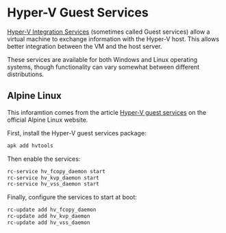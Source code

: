 # Hyper-V Guest Services

[Hyper-V Integration Services](https://learn.microsoft.com/en-us/virtualization/hyper-v-on-windows/reference/integration-services) (sometimes called Guest services) allow a virtual machine to exchange information with the Hyper-V host.  This allows better integration between the VM and the host server.

These services are available for both Windows and Linux operating systems, though functionality can vary somewhat between different distributions.

## Alpine Linux

This inforamtion comes from the article [Hyper-V guest services](https://wiki.alpinelinux.org/wiki/Hyper-V_guest_services) on the official Alpine Linux website.

First, install the Hyper-V guest services package:

```bash
apk add hvtools
```

Then enable the services:

```bash
rc-service hv_fcopy_daemon start
rc-service hv_kvp_daemon start
rc-service hv_vss_daemon start
```

Finally, configure the services to start at boot:

```bash
rc-update add hv_fcopy_daemon
rc-update add hv_kvp_daemon
rc-update add hv_vss_daemon
```
